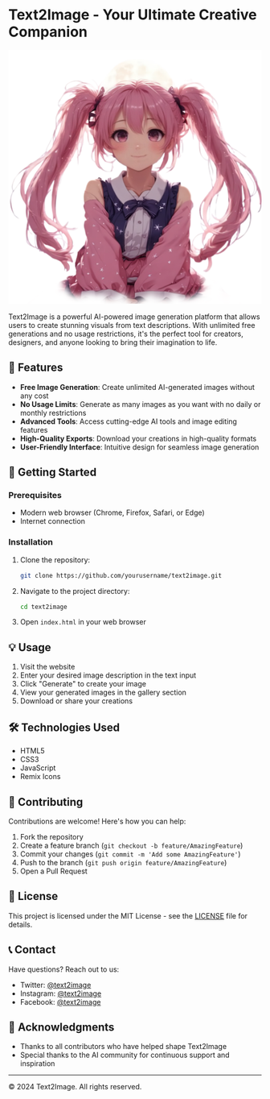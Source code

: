 # Text2Image - Your Ultimate Creative Companion

![Text2Image Logo](logo.png)

Text2Image is a powerful AI-powered image generation platform that allows users to create stunning visuals from text descriptions. With unlimited free generations and no usage restrictions, it's the perfect tool for creators, designers, and anyone looking to bring their imagination to life.

## 🌟 Features

- **Free Image Generation**: Create unlimited AI-generated images without any cost
- **No Usage Limits**: Generate as many images as you want with no daily or monthly restrictions
- **Advanced Tools**: Access cutting-edge AI tools and image editing features
- **High-Quality Exports**: Download your creations in high-quality formats
- **User-Friendly Interface**: Intuitive design for seamless image generation

## 🚀 Getting Started

### Prerequisites

- Modern web browser (Chrome, Firefox, Safari, or Edge)
- Internet connection

### Installation

1. Clone the repository:
   ```bash
   git clone https://github.com/yourusername/text2image.git
   ```

2. Navigate to the project directory:
   ```bash
   cd text2image
   ```

3. Open `index.html` in your web browser

## 💡 Usage

1. Visit the website
2. Enter your desired image description in the text input
3. Click "Generate" to create your image
4. View your generated images in the gallery section
5. Download or share your creations

## 🛠️ Technologies Used

- HTML5
- CSS3
- JavaScript
- Remix Icons

## 🤝 Contributing

Contributions are welcome! Here's how you can help:

1. Fork the repository
2. Create a feature branch (`git checkout -b feature/AmazingFeature`)
3. Commit your changes (`git commit -m 'Add some AmazingFeature'`)
4. Push to the branch (`git push origin feature/AmazingFeature`)
5. Open a Pull Request

## 📝 License

This project is licensed under the MIT License - see the [LICENSE](LICENSE) file for details.

## 📞 Contact

Have questions? Reach out to us:

- Twitter: [@text2image](https://twitter.com/text2image)
- Instagram: [@text2image](https://instagram.com/text2image)
- Facebook: [@text2image](https://facebook.com/text2image)

## 🙏 Acknowledgments

- Thanks to all contributors who have helped shape Text2Image
- Special thanks to the AI community for continuous support and inspiration

---

&copy; 2024 Text2Image. All rights reserved.